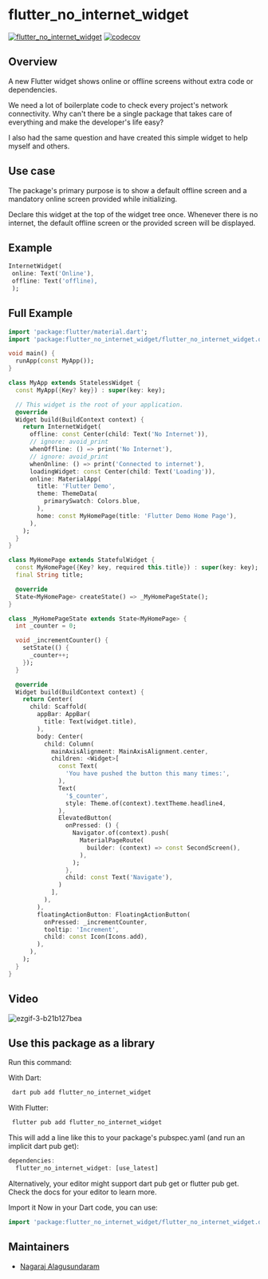 # flutter_no_internet_widget

[![flutter_no_internet_widget](https://github.com/NaagAlgates/flutter_no_internet_widget/actions/workflows/flutter_no_internet_widget_actions.yml/badge.svg)](https://github.com/NaagAlgates/flutter_no_internet_widget/actions/workflows/flutter_no_internet_widget_actions.yml)
[![codecov](https://codecov.io/gh/NaagAlgates/flutter_no_internet_widget/branch/master/graph/badge.svg?token=qvQsCoKrIz)](https://codecov.io/gh/NaagAlgates/flutter_no_internet_widget)

## Overview

A new Flutter widget shows online or offline screens without extra code or dependencies.

We need a lot of boilerplate code to check every project's network connectivity. Why can't there be a single package that takes care of everything and make the developer's life easy?

I also had the same question and have created this simple widget to help myself and others.

## Use case

The package's primary purpose is to show a default offline screen and a mandatory online screen provided while initializing.

Declare this widget at the top of the widget tree once. Whenever there is no internet, the default offline screen or the provided screen will be displayed.

## Example

```dart
InternetWidget(
 online: Text('Online'),
 offline: Text('offline),
 );
 ```

## Full Example

```dart
import 'package:flutter/material.dart';
import 'package:flutter_no_internet_widget/flutter_no_internet_widget.dart';

void main() {
  runApp(const MyApp());
}

class MyApp extends StatelessWidget {
  const MyApp({Key? key}) : super(key: key);

  // This widget is the root of your application.
  @override
  Widget build(BuildContext context) {
    return InternetWidget(
      offline: const Center(child: Text('No Internet')),
      // ignore: avoid_print
      whenOffline: () => print('No Internet'),
      // ignore: avoid_print
      whenOnline: () => print('Connected to internet'),
      loadingWidget: const Center(child: Text('Loading')),
      online: MaterialApp(
        title: 'Flutter Demo',
        theme: ThemeData(
          primarySwatch: Colors.blue,
        ),
        home: const MyHomePage(title: 'Flutter Demo Home Page'),
      ),
    );
  }
}

class MyHomePage extends StatefulWidget {
  const MyHomePage({Key? key, required this.title}) : super(key: key);
  final String title;

  @override
  State<MyHomePage> createState() => _MyHomePageState();
}

class _MyHomePageState extends State<MyHomePage> {
  int _counter = 0;

  void _incrementCounter() {
    setState(() {
      _counter++;
    });
  }

  @override
  Widget build(BuildContext context) {
    return Center(
      child: Scaffold(
        appBar: AppBar(
          title: Text(widget.title),
        ),
        body: Center(
          child: Column(
            mainAxisAlignment: MainAxisAlignment.center,
            children: <Widget>[
              const Text(
                'You have pushed the button this many times:',
              ),
              Text(
                '$_counter',
                style: Theme.of(context).textTheme.headline4,
              ),
              ElevatedButton(
                onPressed: () {
                  Navigator.of(context).push(
                    MaterialPageRoute(
                      builder: (context) => const SecondScreen(),
                    ),
                  );
                },
                child: const Text('Navigate'),
              )
            ],
          ),
        ),
        floatingActionButton: FloatingActionButton(
          onPressed: _incrementCounter,
          tooltip: 'Increment',
          child: const Icon(Icons.add),
        ),
      ),
    );
  }
}
```

## Video

![ezgif-3-b21b127bea](https://user-images.githubusercontent.com/14884575/169793453-4662e2b1-2be9-4f79-aaed-e2f489c1564d.gif)

## Use this package as a library

Run this command:

With Dart:

```dart
 dart pub add flutter_no_internet_widget
 ```

With Flutter:

```dart
 flutter pub add flutter_no_internet_widget
 ```

This will add a line like this to your package's pubspec.yaml (and run an implicit dart pub get):

```dart
dependencies:
  flutter_no_internet_widget: [use_latest]
  ```
  
Alternatively, your editor might support dart pub get or flutter pub get. Check the docs for your editor to learn more.

Import it
Now in your Dart code, you can use:

```dart
import 'package:flutter_no_internet_widget/flutter_no_internet_widget.dart';
```

## Maintainers

- [Nagaraj Alagusundaram](https://www.nagaraj.com.au)

